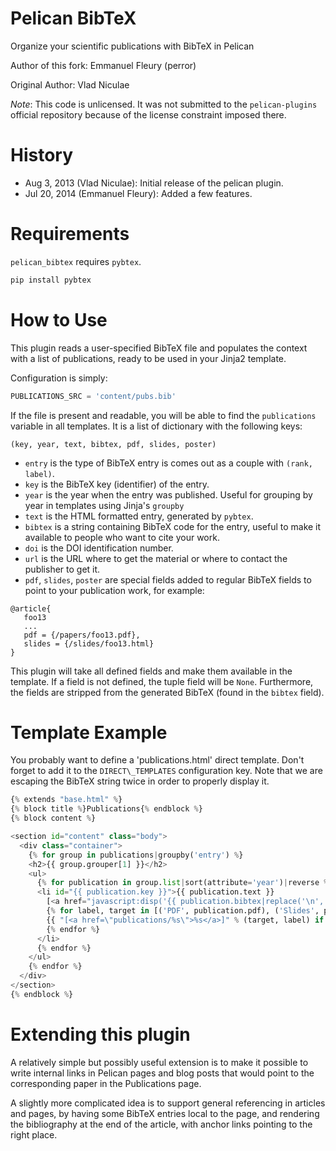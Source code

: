 Pelican BibTeX
==============

Organize your scientific publications with BibTeX in Pelican

Author of this fork: Emmanuel Fleury (perror)

Original Author: Vlad Niculae

*Note*: This code is unlicensed. It was not submitted to the `pelican-plugins`
official repository because of the license constraint imposed there.

History
=======

- Aug 3, 2013 (Vlad Niculae): Initial release of the pelican plugin.
- Jul 20, 2014 (Emmanuel Fleury): Added a few features. 


Requirements
============

`pelican_bibtex` requires `pybtex`.

```bash
pip install pybtex
```

How to Use
==========

This plugin reads a user-specified BibTeX file and populates the context with
a list of publications, ready to be used in your Jinja2 template.

Configuration is simply:

```python
PUBLICATIONS_SRC = 'content/pubs.bib'
```

If the file is present and readable, you will be able to find the `publications`
variable in all templates.  It is a list of dictionary  with the following keys:

```
(key, year, text, bibtex, pdf, slides, poster)
```
- `entry` is the type of BibTeX entry is comes out as a couple with `(rank, label)`.
- `key` is the BibTeX key (identifier) of the entry.
- `year` is the year when the entry was published.  Useful for grouping by year in templates using Jinja's `groupby`
- `text` is the HTML formatted entry, generated by `pybtex`.
- `bibtex` is a string containing BibTeX code for the entry, useful to make it
available to people who want to cite your work.
- `doi` is the DOI identification number.
- `url` is the URL where to get the material or where to contact the publisher to get it.
- `pdf`, `slides`, `poster` are special fields added to regular BibTeX fields to point to your publication work, for example:
```
@article{
   foo13
   ...
   pdf = {/papers/foo13.pdf},
   slides = {/slides/foo13.html}
}
```
This plugin will take all defined fields and make them available in the template.
If a field is not defined, the tuple field will be `None`.  Furthermore, the
fields are stripped from the generated BibTeX (found in the `bibtex` field).


Template Example
================

You probably want to define a 'publications.html' direct template.
Don't forget to add it to the `DIRECT\_TEMPLATES` configuration key.
Note that we are escaping the BibTeX string twice in order to properly
display it.

```python
{% extends "base.html" %}
{% block title %}Publications{% endblock %}
{% block content %}

<section id="content" class="body">
  <div class="container">
    {% for group in publications|groupby('entry') %}
    <h2>{{ group.grouper[1] }}</h2>
    <ul>
      {% for publication in group.list|sort(attribute='year')|reverse %}
      <li id="{{ publication.key }}">{{ publication.text }}
        [<a href="javascript:disp('{{ publication.bibtex|replace('\n', '\\n')|escape }}');">Bibtex</a>]
        {% for label, target in [('PDF', publication.pdf), ('Slides', publication.slides), ('Poster', publication.poster)] %}
        {{ "[<a href=\"publications/%s\">%s</a>]" % (target, label) if target }}
        {% endfor %}
      </li>
      {% endfor %}
    </ul>
    {% endfor %}
  </div>
</section>
{% endblock %}
```

Extending this plugin
=====================

A relatively simple but possibly useful extension is to make it possible to
write internal links in Pelican pages and blog posts that would point to the
corresponding paper in the Publications page.

A slightly more complicated idea is to support general referencing in articles
and pages, by having some BibTeX entries local to the page, and rendering the
bibliography at the end of the article, with anchor links pointing to the right
place.
